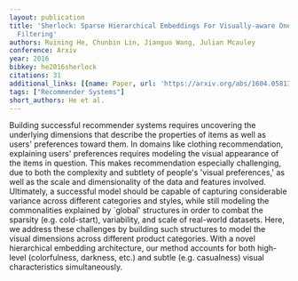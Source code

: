 ```yaml
---
layout: publication
title: 'Sherlock: Sparse Hierarchical Embeddings For Visually-aware One-class Collaborative
  Filtering'
authors: Ruining He, Chunbin Lin, Jianguo Wang, Julian Mcauley
conference: Arxiv
year: 2016
bibkey: he2016sherlock
citations: 31
additional_links: [{name: Paper, url: 'https://arxiv.org/abs/1604.05813'}]
tags: ["Recommender Systems"]
short_authors: He et al.
---
```

Building successful recommender systems requires uncovering the underlying
dimensions that describe the properties of items as well as users' preferences
toward them. In domains like clothing recommendation, explaining users'
preferences requires modeling the visual appearance of the items in question.
This makes recommendation especially challenging, due to both the complexity
and subtlety of people's 'visual preferences,' as well as the scale and
dimensionality of the data and features involved. Ultimately, a successful
model should be capable of capturing considerable variance across different
categories and styles, while still modeling the commonalities explained by
`global' structures in order to combat the sparsity (e.g. cold-start),
variability, and scale of real-world datasets. Here, we address these
challenges by building such structures to model the visual dimensions across
different product categories. With a novel hierarchical embedding architecture,
our method accounts for both high-level (colorfulness, darkness, etc.) and
subtle (e.g. casualness) visual characteristics simultaneously.